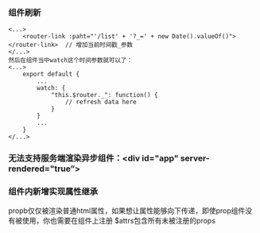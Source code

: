 ### 组件刷新
```
<...>
    <router-link :paht="'/list' + '?_=' + new Date().valueOf()"></router-link>  // 增加当前时间戳_参数
</...>
然后在组件当中watch这个时间参数就可以了：
<...>
    export default {
        ...
        watch: {
            "this.$router._": function() {
                // refresh data here
            }
        }
        ...
    }
</...>
```

### 无法支持服务端渲染异步组件：<div id="app" server-rendered="true”>
### 组件内新增实现属性继承
propb仅仅被渲染普通html属性，如果想让属性能够向下传递，即使prop组件没有被使用，你也需要在组件上注册
$attrs包含所有未被注册的props
